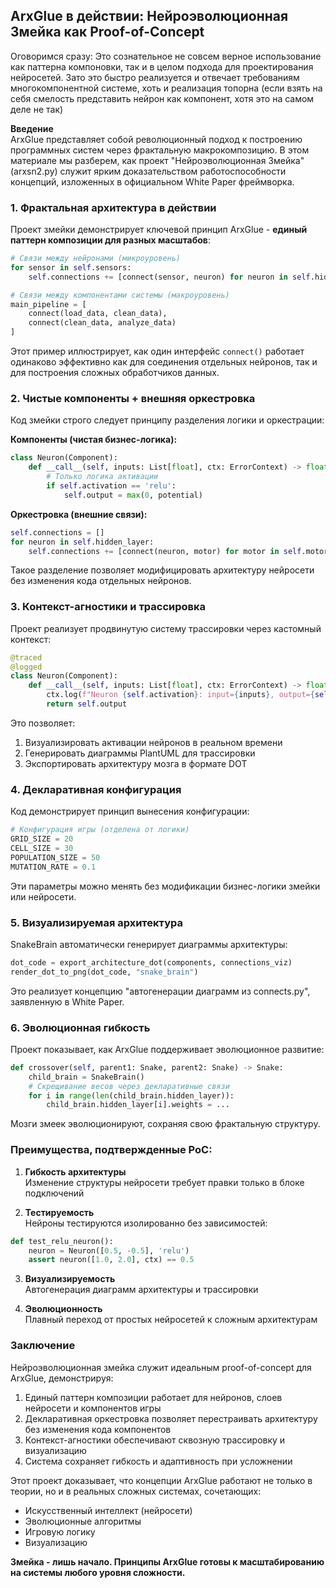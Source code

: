 ## ArxGlue в действии: Нейроэволюционная Змейка как Proof-of-Concept
Оговоримся сразу: Это сознательное не совсем верное использование как паттерна компоновки, так и в целом подхода для проектирования нейросетей. Зато это быстро реализуется и отвечает требованиям многокомпонентной системе, хоть и реализация топорна (если взять на себя смелость представить нейрон как компонент, хотя это на самом деле не так)


**Введение**  
ArxGlue представляет собой революционный подход к построению программных систем через фрактальную макрокомпозицию. В этом материале мы разберем, как проект "Нейроэволюционная Змейка" (arxsn2.py) служит ярким доказательством работоспособности концепций, изложенных в официальном White Paper фреймворка.

### 1. Фрактальная архитектура в действии
Проект змейки демонстрирует ключевой принцип ArxGlue - **единый паттерн композиции для разных масштабов**:
```python
# Связи между нейронами (микроуровень)
for sensor in self.sensors:
    self.connections += [connect(sensor, neuron) for neuron in self.hidden_layer]

# Связи между компонентами системы (макроуровень)
main_pipeline = [
    connect(load_data, clean_data),
    connect(clean_data, analyze_data)
]
```
Этот пример иллюстрирует, как один интерфейс `connect()` работает одинаково эффективно как для соединения отдельных нейронов, так и для построения сложных обработчиков данных.

### 2. Чистые компоненты + внешняя оркестровка
Код змейки строго следует принципу разделения логики и оркестрации:

**Компоненты (чистая бизнес-логика):**
```python
class Neuron(Component):
    def __call__(self, inputs: List[float], ctx: ErrorContext) -> float:
        # Только логика активации
        if self.activation == 'relu':
            self.output = max(0, potential)
```

**Оркестровка (внешние связи):**
```python
self.connections = []
for neuron in self.hidden_layer:
    self.connections += [connect(neuron, motor) for motor in self.motors]
```
Такое разделение позволяет модифицировать архитектуру нейросети без изменения кода отдельных нейронов.

### 3. Контекст-агностики и трассировка
Проект реализует продвинутую систему трассировки через кастомный контекст:
```python
@traced
@logged
class Neuron(Component):
    def __call__(self, inputs: List[float], ctx: ErrorContext) -> float:
        ctx.log(f"Neuron {self.activation}: input={inputs}, output={self.output}")
        return self.output
```
Это позволяет:
1. Визуализировать активации нейронов в реальном времени
2. Генерировать диаграммы PlantUML для трассировки
3. Экспортировать архитектуру мозга в формате DOT

### 4. Декларативная конфигурация
Код демонстрирует принцип вынесения конфигурации:
```python
# Конфигурация игры (отделена от логики)
GRID_SIZE = 20
CELL_SIZE = 30
POPULATION_SIZE = 50
MUTATION_RATE = 0.1
```
Эти параметры можно менять без модификации бизнес-логики змейки или нейросети.

### 5. Визуализируемая архитектура
SnakeBrain автоматически генерирует диаграммы архитектуры:
```python
dot_code = export_architecture_dot(components, connections_viz)
render_dot_to_png(dot_code, "snake_brain")
```
Это реализует концепцию "автогенерации диаграмм из connects.py", заявленную в White Paper.

### 6. Эволюционная гибкость
Проект показывает, как ArxGlue поддерживает эволюционное развитие:
```python
def crossover(self, parent1: Snake, parent2: Snake) -> Snake:
    child_brain = SnakeBrain()
    # Скрещивание весов через декларативные связи
    for i in range(len(child_brain.hidden_layer)):
        child_brain.hidden_layer[i].weights = ...
```
Мозги змеек эволюционируют, сохраняя свою фрактальную структуру.

### Преимущества, подтвержденные PoC:
1. **Гибкость архитектуры**  
Изменение структуры нейросети требует правки только в блоке подключений

2. **Тестируемость**  
Нейроны тестируются изолированно без зависимостей:
```python
def test_relu_neuron():
    neuron = Neuron([0.5, -0.5], 'relu')
    assert neuron([1.0, 2.0], ctx) == 0.5
```

3. **Визуализируемость**  
Автогенерация диаграмм архитектуры и трассировки

4. **Эволюционность**  
Плавный переход от простых нейросетей к сложным архитектурам

### Заключение
Нейроэволюционная змейка служит идеальным proof-of-concept для ArxGlue, демонстрируя:

1. Единый паттерн композиции работает для нейронов, слоев нейросети и компонентов игры
2. Декларативная оркестровка позволяет перестраивать архитектуру без изменения кода компонентов
3. Контекст-агностики обеспечивают сквозную трассировку и визуализацию
4. Система сохраняет гибкость и адаптивность при усложнении

Этот проект доказывает, что концепции ArxGlue работают не только в теории, но и в реальных сложных системах, сочетающих:
- Искусственный интеллект (нейросети)
- Эволюционные алгоритмы
- Игровую логику
- Визуализацию

**Змейка - лишь начало. Принципы ArxGlue готовы к масштабированию на системы любого уровня сложности.**